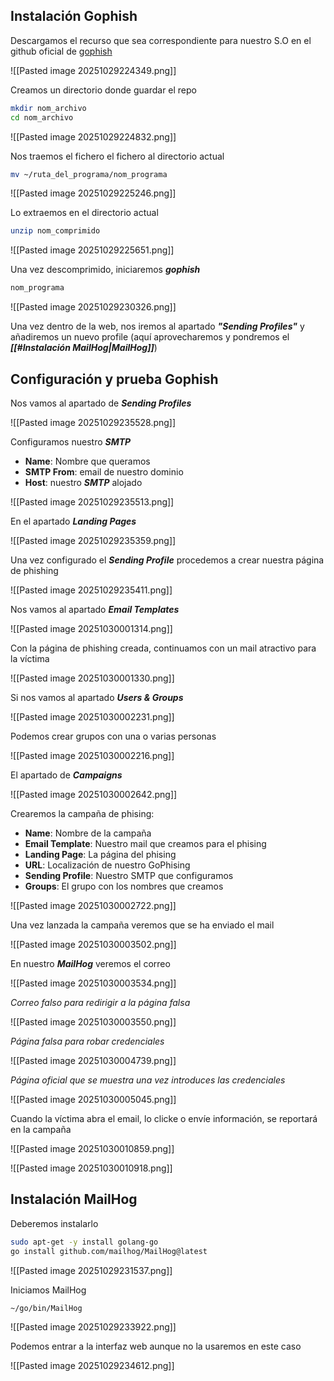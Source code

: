 

## Instalación Gophish


Descargamos el recurso que sea correspondiente para nuestro S.O en el github oficial de [gophish](https://github.com/gophish/gophish/releases)

![[Pasted image 20251029224349.png]]


Creamos un directorio donde guardar el repo

```bash
mkdir nom_archivo
cd nom_archivo
```


![[Pasted image 20251029224832.png]]


Nos traemos el fichero el fichero al directorio actual

```bash
mv ~/ruta_del_programa/nom_programa
```

![[Pasted image 20251029225246.png]]


Lo extraemos en el directorio actual

```bash
unzip nom_comprimido
```

![[Pasted image 20251029225651.png]]


Una vez descomprimido, iniciaremos ***gophish***

```bash
nom_programa
```


![[Pasted image 20251029230326.png]]


Una vez dentro de la web, nos iremos al apartado ***"Sending Profiles"*** y añadiremos un nuevo profile (aquí aprovecharemos y pondremos el ***[[#Instalación MailHog|MailHog]]***)


## Configuración y prueba Gophish


Nos vamos al apartado de ***Sending Profiles***

![[Pasted image 20251029235528.png]]

Configuramos nuestro ***SMTP***

- **Name**: Nombre que queramos
- **SMTP From**: email de nuestro dominio
- **Host**: nuestro ***SMTP*** alojado


![[Pasted image 20251029235513.png]]



En el apartado ***Landing Pages***


![[Pasted image 20251029235359.png]]

Una vez configurado el ***Sending Profile*** procedemos a crear nuestra página de phishing

![[Pasted image 20251029235411.png]]



Nos vamos al apartado ***Email Templates***

![[Pasted image 20251030001314.png]]


Con la página de phishing creada, continuamos con un mail atractivo para la víctima


![[Pasted image 20251030001330.png]]


Si nos vamos al apartado ***Users & Groups***

![[Pasted image 20251030002231.png]]

Podemos crear grupos con una o varias personas

![[Pasted image 20251030002216.png]]


El apartado de ***Campaigns***

![[Pasted image 20251030002642.png]]

Crearemos la campaña de phising:

- **Name**: Nombre de la campaña
- **Email Template**: Nuestro mail que creamos para el phising
- **Landing Page**: La página del phising
- **URL**: Localización de nuestro GoPhising
- **Sending Profile**: Nuestro SMTP que configuramos
- **Groups**: El grupo con los nombres que creamos


![[Pasted image 20251030002722.png]]


Una vez lanzada la campaña veremos que se ha enviado el mail

![[Pasted image 20251030003502.png]]

En nuestro ***MailHog*** veremos el correo

![[Pasted image 20251030003534.png]]


*Correo falso para redirigir a la página falsa*

![[Pasted image 20251030003550.png]]

*Página falsa para robar credenciales*

![[Pasted image 20251030004739.png]]


*Página oficial que se muestra una vez introduces las credenciales*

![[Pasted image 20251030005045.png]]


Cuando la víctima abra el email, lo clicke o envíe información, se reportará en la campaña

![[Pasted image 20251030010859.png]]


![[Pasted image 20251030010918.png]]



## Instalación MailHog


Deberemos instalarlo

```bash
sudo apt-get -y install golang-go
go install github.com/mailhog/MailHog@latest
```

![[Pasted image 20251029231537.png]]


Iniciamos MailHog

```bash
~/go/bin/MailHog
```


![[Pasted image 20251029233922.png]]


Podemos entrar a la interfaz web aunque no la usaremos en este caso


![[Pasted image 20251029234612.png]]


